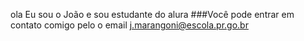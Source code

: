ola 
Eu sou o João e sou estudante do alura 
###Você pode entrar em contato comigo pelo o email 
j.marangoni@escola.pr.go.br
